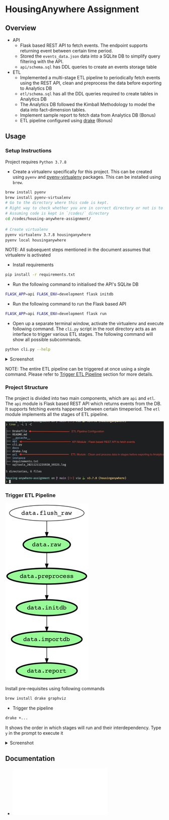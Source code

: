 # HousingAnywhere Assignment

## Overview

- API
  - Flask based REST API to fetch events. The endpoint supports returning event between certain time period.
  - Stored the `events_data.json` data into a SQLite DB to simplify query filtering with the API.
  - `api/schema.sql` has DDL queries to create an events storage table
- ETL
  - Implemented a multi-stage ETL pipeline to periodically fetch events using the REST API, clean and preprocess the data before exporting to Analytics DB
  - `etl/schema.sql` has all the DDL queries required to create tables in Analytics DB
  - The Analytics DB followed the Kimball Methodology to model the data into fact-dimension tables.
  - Implement sample report to fetch data from Analytics DB (Bonus)
  - ETL pipeline configured using [drake](https://github.com/Factual/drake) (Bonus)

## Usage

### Setup Instructions

Project requires `Python 3.7.8`

- Create a virtualenv specifically for this project. This can be created using `pyenv` and [pyenv-virtualenv](https://github.com/pyenv/pyenv-virtualenv) packages. This can be installed using `brew`.

```bash
brew install pyenv
brew install pyenv-virtualenv
# Go to the directory where this code is kept.
# Right way to check whether you are in correct directory or not is to ensure README.md is at the root of it
# Assuming code is kept in `/codes/` directory
cd /codes/housing-anywhere-assignment/

# Create virtualenv
pyenv virtualenv 3.7.8 housinganywhere
pyenv local housinganywhere
```

NOTE: All subsequent steps mentioned in the document assumes that virtualenv is activated

- Install requirements

```bash
pip install -r requirements.txt
```

- Run the following command to initialised the API's SQLite DB

```bash
FLASK_APP=api FLASK_ENV=development flask initdb
```

- Run the following command to run the Flask based API

```bash
FLASK_APP=api FLASK_ENV=development flask run
```

- Open up a separate terminal window, activate the virtualenv and execute following command. The `cli.py` script in the
  root directory acts as an interface to trigger various ETL stages. The following command will show all possible subcommands.

```bash
python cli.py --help
```

<details markdown="1">
<summary>Screenshot</summary>

![etl__cli_help](./docs/images/etl_cli_help.png)

</details>

NOTE: The entire ETL pipeline can be triggered at once using a single command. Please refer to [Trigger ETL Pipeline](#trigger-etl-pipeline) section for more details.

### Project Structure

The project is divided into two main components, which are `api` and `etl`. The `api` module is Flask based REST API which returns events from the DB. It supports fetching events happened between certain timeperiod. The `etl` module implements all the stages of ETL pipeline.

![readme__project_structure](./docs/images/project_structure.png)

### Trigger ETL Pipeline

![ETL](./docs/images/drake.png)

Install pre-requisites using following commands

```bash
brew install drake graphviz
```

- Trigger the pipeline

```bash
drake +...
```

It shows the order in which stages will run and their interdependency. Type `y` in the prompt to execute it

<details markdown="1">
<summary>Screenshot</summary>

![drake_etl](./docs/images/drake_etl.png)

</details>

## Documentation

- ![ETL Design Decisions](docs/etl_design_decisions.md)
